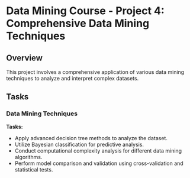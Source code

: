 # Data Mining Course - Project 4: Comprehensive Data Mining Techniques

## Overview
This project involves a comprehensive application of various data mining techniques to analyze and interpret complex datasets.

## Tasks

### Data Mining Techniques
**Tasks:**
- Apply advanced decision tree methods to analyze the dataset.
- Utilize Bayesian classification for predictive analysis.
- Conduct computational complexity analysis for different data mining algorithms.
- Perform model comparison and validation using cross-validation and statistical tests.
